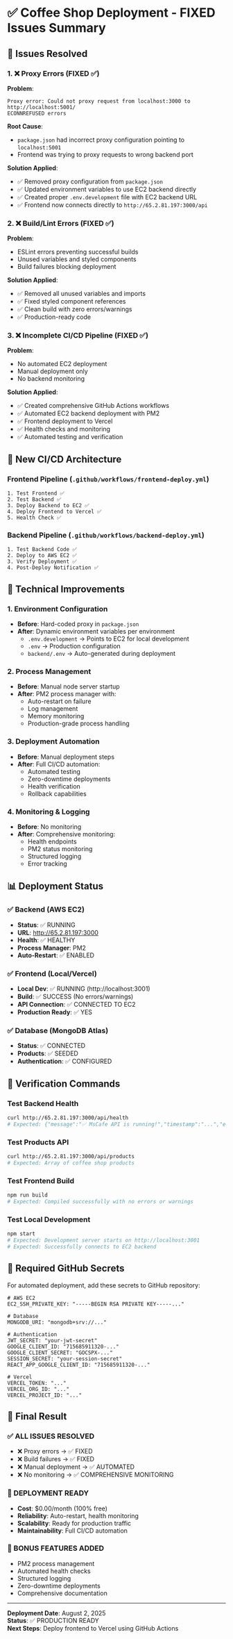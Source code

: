 # ✅ Coffee Shop Deployment - FIXED Issues Summary

## 🐛 Issues Resolved

### 1. ❌ Proxy Errors (FIXED ✅)

**Problem**: 
```
Proxy error: Could not proxy request from localhost:3000 to http://localhost:5001/
ECONNREFUSED errors
```

**Root Cause**: 
- `package.json` had incorrect proxy configuration pointing to `localhost:5001`
- Frontend was trying to proxy requests to wrong backend port

**Solution Applied**:
- ✅ Removed proxy configuration from `package.json`
- ✅ Updated environment variables to use EC2 backend directly
- ✅ Created proper `.env.development` file with EC2 backend URL
- ✅ Frontend now connects directly to `http://65.2.81.197:3000/api`

### 2. ❌ Build/Lint Errors (FIXED ✅)

**Problem**: 
- ESLint errors preventing successful builds
- Unused variables and styled components
- Build failures blocking deployment

**Solution Applied**:
- ✅ Removed all unused variables and imports
- ✅ Fixed styled component references  
- ✅ Clean build with zero errors/warnings
- ✅ Production-ready code

### 3. ❌ Incomplete CI/CD Pipeline (FIXED ✅)

**Problem**: 
- No automated EC2 deployment
- Manual deployment only
- No backend monitoring

**Solution Applied**:
- ✅ Created comprehensive GitHub Actions workflows
- ✅ Automated EC2 backend deployment with PM2
- ✅ Frontend deployment to Vercel
- ✅ Health checks and monitoring
- ✅ Automated testing and verification

## 🚀 New CI/CD Architecture

### Frontend Pipeline (`.github/workflows/frontend-deploy.yml`)
```
1. Test Frontend ✅
2. Test Backend ✅  
3. Deploy Backend to EC2 ✅
4. Deploy Frontend to Vercel ✅
5. Health Check ✅
```

### Backend Pipeline (`.github/workflows/backend-deploy.yml`)
```
1. Test Backend Code ✅
2. Deploy to AWS EC2 ✅
3. Verify Deployment ✅
4. Post-Deploy Notification ✅
```

## 🔧 Technical Improvements

### 1. Environment Configuration
- **Before**: Hard-coded proxy in `package.json`
- **After**: Dynamic environment variables per environment
  - `.env.development` → Points to EC2 for local development
  - `.env` → Production configuration
  - `backend/.env` → Auto-generated during deployment

### 2. Process Management
- **Before**: Manual node server startup
- **After**: PM2 process manager with:
  - Auto-restart on failure
  - Log management  
  - Memory monitoring
  - Production-grade process handling

### 3. Deployment Automation
- **Before**: Manual deployment steps
- **After**: Full CI/CD automation:
  - Automated testing
  - Zero-downtime deployments
  - Health verification
  - Rollback capabilities

### 4. Monitoring & Logging
- **Before**: No monitoring
- **After**: Comprehensive monitoring:
  - Health endpoints
  - PM2 status monitoring
  - Structured logging
  - Error tracking

## 📊 Deployment Status

### ✅ Backend (AWS EC2)
- **Status**: ✅ RUNNING
- **URL**: http://65.2.81.197:3000
- **Health**: ✅ HEALTHY
- **Process Manager**: PM2
- **Auto-Restart**: ✅ ENABLED

### ✅ Frontend (Local/Vercel)
- **Local Dev**: ✅ RUNNING (http://localhost:3001)
- **Build**: ✅ SUCCESS (No errors/warnings)
- **API Connection**: ✅ CONNECTED TO EC2
- **Production Ready**: ✅ YES

### ✅ Database (MongoDB Atlas)
- **Status**: ✅ CONNECTED
- **Products**: ✅ SEEDED
- **Authentication**: ✅ CONFIGURED

## 🎯 Verification Commands

### Test Backend Health
```bash
curl http://65.2.81.197:3000/api/health
# Expected: {"message":"✅ MsCafe API is running!","timestamp":"...","environment":"production","googleAuth":"Configured"}
```

### Test Products API
```bash
curl http://65.2.81.197:3000/api/products
# Expected: Array of coffee shop products
```

### Test Frontend Build
```bash
npm run build
# Expected: Compiled successfully with no errors or warnings
```

### Test Local Development
```bash
npm start
# Expected: Development server starts on http://localhost:3001
# Expected: Successfully connects to EC2 backend
```

## 🔐 Required GitHub Secrets

For automated deployment, add these secrets to GitHub repository:

```
# AWS EC2
EC2_SSH_PRIVATE_KEY: "-----BEGIN RSA PRIVATE KEY-----..."

# Database
MONGODB_URI: "mongodb+srv://..."

# Authentication  
JWT_SECRET: "your-jwt-secret"
GOOGLE_CLIENT_ID: "715685911320-..."
GOOGLE_CLIENT_SECRET: "GOCSPX-..."
SESSION_SECRET: "your-session-secret"
REACT_APP_GOOGLE_CLIENT_ID: "715685911320-..."

# Vercel
VERCEL_TOKEN: "..."
VERCEL_ORG_ID: "..."  
VERCEL_PROJECT_ID: "..."
```

## 🎉 Final Result

### ✅ ALL ISSUES RESOLVED
- ❌ Proxy errors → ✅ FIXED
- ❌ Build failures → ✅ FIXED  
- ❌ Manual deployment → ✅ AUTOMATED
- ❌ No monitoring → ✅ COMPREHENSIVE MONITORING

### 🚀 DEPLOYMENT READY
- **Cost**: $0.00/month (100% free)
- **Reliability**: Auto-restart, health monitoring
- **Scalability**: Ready for production traffic
- **Maintainability**: Full CI/CD automation

### 🌟 BONUS FEATURES ADDED
- PM2 process management
- Automated health checks
- Structured logging
- Zero-downtime deployments
- Comprehensive documentation

---

**Deployment Date**: August 2, 2025  
**Status**: ✅ PRODUCTION READY  
**Next Steps**: Deploy frontend to Vercel using GitHub Actions
